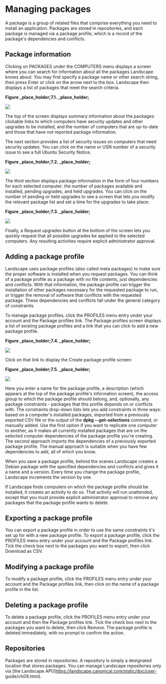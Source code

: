 
# Managing packages

A package is a group of related files that comprise everything you need to
install an application. Packages are stored in repositories, and each package
is managed via a package profile, which is a record of the package's
dependencies and conflicts.

## Package information

Clicking on PACKAGES under the COMPUTERS menu displays a screen where you can
search for information about all the packages Landscape knows about. You may
first specify a package name or other search string, then press Enter or click
on the arrow next to the box. Landscape then displays a list of packages that
meet the search criteria.

**Figure&nbsp;_place_holder;7.1.&nbsp;_place_holder;**

![](Chapter%C2%A07.%C2%A0Managing%20packages_files/managepackages1.png)

  
The top of the screen displays summary information about the packages:
clickable links to which computers have security updates and other upgrades to
be installed, and the number of computers that are up-to-date and those that
have not reported package information.

The next section provides a list of security issues on computers that need
security updates. You can click on the name or USN number of a security issue
to see a full Ubuntu Security Notice.

**Figure&nbsp;_place_holder;7.2.&nbsp;_place_holder;**

![](Chapter%C2%A07.%C2%A0Managing%20packages_files/managepackages2.png)

  
The third section displays package information in the form of four numbers for
each selected computer: the number of packages available and installed,
pending upgrades, and held upgrades. You can click on the number of pending or
held upgrades to see a screen that lets you modify the relevant package list
and set a time for the upgrades to take place:

**Figure&nbsp;_place_holder;7.3.&nbsp;_place_holder;**

![](Chapter%C2%A07.%C2%A0Managing%20packages_files/managepackages3.png)

  
Finally, a Request upgrades button at the bottom of the screen lets you
quickly request that all possible upgrades be applied to the selected
computers. Any resulting activities require explicit administrator approval.

## Adding a package profile

Landscape uses package profiles (also called meta packages) to make sure the
proper software is installed when you request packages. You can think of a
package profile as a package with no file contents, just dependencies and
conflicts. With that information, the package profile can trigger the
installation of other packages necessary for the requested package to run, or
trigger the removal of software that conflicts with the requested package.
These dependencies and conflicts fall under the general category of
constraints.

To manage package profiles, click the PROFILES menu entry under your account
and the Package profiles link. The Package profiles screen displays a list of
existing package profiles and a link that you can click to add a new package
profile.

**Figure&nbsp;_place_holder;7.4.&nbsp;_place_holder;**

![](Chapter%C2%A07.%C2%A0Managing%20packages_files/managepackages4.png)

  
Click on that link to display the Create package profile screen:

**Figure&nbsp;_place_holder;7.5.&nbsp;_place_holder;**

![](Chapter%C2%A07.%C2%A0Managing%20packages_files/managepackages5.png)

  
Here you enter a name for the package profile, a description (which appears at
the top of the package profile's information screen), the access group to
which the package profile should belong, and, optionally, any package
constraints - packages that this profile depends on or conflicts with. The
constraints drop-down lists lets you add constraints in three ways: based on a
computer's installed packages, imported from a previously exported CSV file or
the output of the **dpkg --get-selections** command, or manually added. Use
the first option if you want to replicate one computer to another, as it makes
all currently installed packages that are on the selected computer
dependencies of the package profile you're creating. The second approach
imports the dependencies of a previously exported package profile. The manual
approach is suitable when you have few dependencies to add, all of which you
know.

When you save a package profile, behind the scenes Landscape creates a Debian
package with the specified dependencies and conflicts and gives it a name and
a version. Every time you change the package profile, Landscape increments the
version by one.

If Landscape finds computers on which the package profile should be installed,
it creates an activity to do so. That activity will run unattended, except
that you must provide explicit administrator approval to remove any packages
that the package profile wants to delete.

## Exporting a package profile

You can export a package profile in order to use the same constraints it's set
up for with a new package profile. To export a package profile, click the
PROFILES menu entry under your account and the Package profiles link. Tick the
check box next to the packages you want to export, then click Download as CSV.

## Modifying a package profile

To modify a package profile, click the  PROFILES menu entry under your account
and the Package profiles link, then click on the name of a package profile in
the list.

## Deleting a package profile

To delete a package profile, click the  PROFILES menu entry under your account
and then the  Package profiles link. Tick the check box next to the packages
you want to delete, then click Remove. The package profile is deleted
immediately, with no prompt to confirm the action.

## Repositories

Packages are stored in repositories. A repository is simply a designated
location that stores packages. You can manage Landscape repositories only via
[the Landscape API](https://landscape.canonical.com/static/doc/user-
guide/ch09.html).

  
